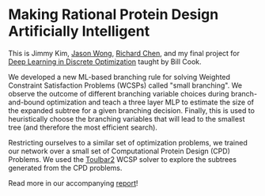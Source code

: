 # Making Rational Protein Design Artificially Intelligent

This is Jimmy Kim, [Jason Wong](https://github.com/codethejason), [Richard Chen](https://github.com/Richarizardd), and my final project for [Deep Learning in Discrete Optimization](http://www.ams.jhu.edu/~wcook12/dl/index.html) taught by Bill Cook.

We developed a new ML-based branching rule for solving Weighted Constraint Satisfaction Problems (WCSPs) called "small branching". We observe the outcome of different branching variable choices during branch-and-bound optimization and teach a three layer MLP to estimate the size of the expanded subtree for a given branching decision. Finally, this is used to heuristically choose the branching variables that will lead to the smallest tree (and therefore the most efficient search).

Restricting ourselves to a similar set of optimization problems, we trained our network over a small set of Computational Protein Design (CPD) Problems. We used the [Toulbar2](https://github.com/toulbar2/toulbar2) WCSP solver to explore the subtrees generated from the CPD problems.

Read more in our accompanying [report](https://github.com/stewy33/Making-Rational-Protein-Design-Artifically-Intelligent/blob/master/Report.pdf)!
